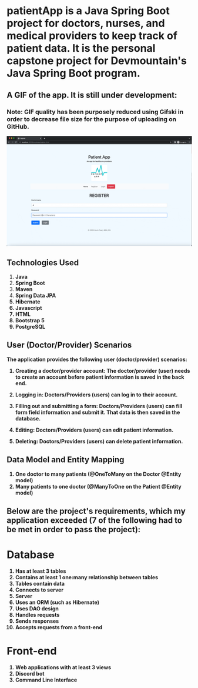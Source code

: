# patientApp is a Java Spring Boot project for doctors, nurses, and medical providers to keep track of patient data. It is the personal capstone project for Devmountain's Java Spring Boot program. 

## A GIF of the app. It is still under development:
### Note: GIF quality has been purposely reduced using Gifski in order to decrease file size for the purpose of uploading on GitHub.

![patientApp](https://github.com/kevinptx/patientApp/blob/main/patientAppDemo.gif)

## Technologies Used

1. <b>Java</b>
2. <b>Spring Boot</b>
3. <b>Maven</b>
4. <b>Spring Data JPA<b>
5. <b>Hibernate<b>
6. <b>Javascript</b>
7. <b>HTML</b>
8. <b>Bootstrap 5</b>
9. <b>PostgreSQL</b>

## User (Doctor/Provider) Scenarios
The application provides the following user (doctor/provider) scenarios:

1. <b>Creating a doctor/provider account</b>: The doctor/provider (user) needs to create an account before patient information is saved in the back end.

2. <b>Logging in</b>: Doctors/Providers (users) can log in to their account.

3. <b>Filling out and submitting a form</b>: Doctors/Providers (users) can fill form field information and submit it. That data is then saved in the database.

4. <b>Editing</b>: Doctors/Providers (users) can edit patient information.

5. <b>Deleting</b>: Doctors/Providers (users) can delete patient information.

## Data Model and Entity Mapping

1. <b>One doctor to many patients (@OneToMany on the Doctor @Entity model)<b>
2. <b>Many patients to one doctor (@ManyToOne on the Patient @Entity model)<b>
  
## Below are the project's requirements, which my application exceeded (7 of the following had to be met in order to pass the project):
  
  
# Database
1. <b>Has at least 3 tables<b>
2. <b>Contains at least 1 one:many relationship between tables<b>
3. <b>Tables contain data<b>
4. <b>Connects to server<b>
5. <b>Server<b>
6. <b>Uses an ORM (such as Hibernate)<b>
7. <b>Uses DAO design<b>
8. <b>Handles requests<b>
9. <b>Sends responses<b>
10. <b>Accepts requests from a front-end<b>

# Front-end
1. <b>Web applications with at least 3 views<b>
2. <b>Discord bot<b>
3. <b>Command Line Interface<b>

  
  
